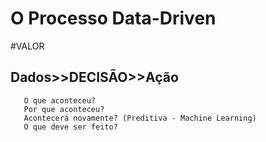 # O Processo Data-Driven


#VALOR 

Dados>>DECISÃO>>Ação 
-------------------------------------------------------------
       O que aconteceu?                                    
       Por que aconteceu?                                  
       Acontecerá novamente? (Preditiva - Machine Learning)
       O que deve ser feito?                               

